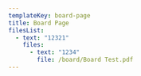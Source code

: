 ```yaml
---
templateKey: board-page
title: Board Page
filesList:
  - text: "12321"
    files:
      - text: "1234"
        file: /board/Board Test.pdf
---
```


